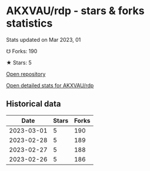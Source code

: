 # AKXVAU/rdp - stars & forks statistics

Stats updated on Mar 2023, 01

☋ Forks: 190

★ Stars: 5

[Open repository](https://github.com/AKXVAU/rdp)

[Open detailed stats for AKXVAU/rdp](https://reviewgithub.com/rep/AKXVAU/rdp)

## Historical data
| Date | Stars | Forks |
|------|-------|-------|
| 2023-03-01 | 5 | 190 | 
| 2023-02-28 | 5 | 189 | 
| 2023-02-27 | 5 | 188 | 
| 2023-02-26 | 5 | 186 | 

